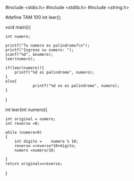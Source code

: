 #include <stdio.h>
#include <stdlib.h>
#include <string.h>

#define TAM 100
int leer();

void main(){

    int numero;

    printf("Tu numero es palindromo?\n");
    printf("Ingrese su numero: ");
    scanf("%d", &numero);
    leer(numero);
    
    if(leer(numero)){
        printf("%d es palindromo", numero);
    }
    else{
                printf("%d no es palindromo", numero);
    }

}

int leer(int numero){

    int original = numero;
    int reverso =0;
    
    while (numero>0)
    {
        int digito =    numero % 10;
        reverso =reverso*10+digito;
        numero =numero/10;
        
    }
    return original==reverso;
}
